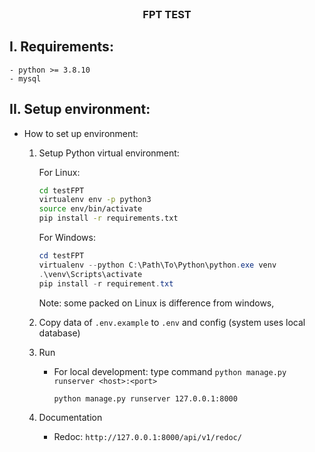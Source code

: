 
<div align="center"><br />
<p align="center" style="width: 100%">

<h3 align="center">FPT TEST</h3>
</p>
</div>

## I. Requirements:
    - python >= 3.8.10
    - mysql

## II. Setup environment:
- How to set up environment:
  1. Setup Python virtual environment:

        For Linux:
        ```sh
        cd testFPT
        virtualenv env -p python3
        source env/bin/activate
        pip install -r requirements.txt
        ```

        For Windows:
        ```powershell
        cd testFPT
        virtualenv --python C:\Path\To\Python\python.exe venv
        .\venv\Scripts\activate
        pip install -r requirement.txt
        ```
     
        Note: some packed on Linux is difference from windows,  

    2. Copy data of `.env.example` to `.env` and config (system uses local database) 
    3. Run
        - For local development: type command `python manage.py runserver <host>:<port>`
            ```sh
            python manage.py runserver 127.0.0.1:8000
            ```

    4. Documentation
        - Redoc: `http://127.0.0.1:8000/api/v1/redoc/`
